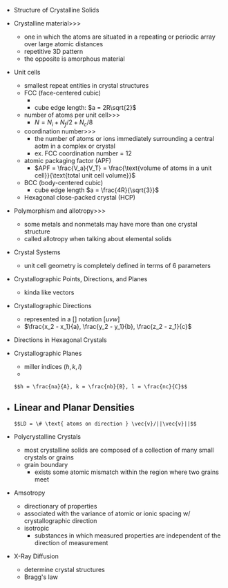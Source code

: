 - Structure of Crystalline Solids
- Crystalline material>>>
    - one in which the atoms are situated in a repeating or periodic array over large atomic distances
    - repetitive 3D pattern
    - the opposite is amorphous material
- Unit cells
    - smallest repeat entities in crystal structures
    - FCC (face-centered cubic)
        - <insert image of FCC>
        - cube edge length: $a = 2R\sqrt{2}$ 
    - number of atoms per unit cell>>>
        - $N = N_i + N_f/2 + N_c/8$ 
    - coordination number>>>
        - the number of atoms or ions immediately surrounding a central aotm in a complex or crystal
        - ex. FCC coordination number = 12
    - atomic packaging factor (APF)
        - $APF = \frac{V_a}{V_T} = \frac{\text{volume of atoms in a unit cell}}{\text{total unit cell volume}}$ 
    - BCC (body-centered cubic)
        - cube edge length $a = \frac{4R}{\sqrt{3}}$
    - Hexagonal close-packed crystal (HCP)
- Polymorphism and allotropy>>>
    - some metals and nonmetals may have more than one crystal structure
    - called allotropy when talking about elemental solids
- Crystal Systems
    - unit cell geometry is completely defined in terms of 6 parameters
- Crystallographic Points, Directions, and Planes
    - kinda like vectors
- Crystallographic Directions
    - represented in a [] notation $[uvw]$
    - $\frac{x_2 - x_1}{a}, \frac{y_2 - y_1}{b}, \frac{z_2 - z_1}{c}$
- Directions in Hexagonal Crystals
- Crystallographic Planes
    - miller indices $(h, k, l)$
    - 

      $$h = \frac{na}{A}, k = \frac{nb}{B}, l = \frac{nc}{C}$$

       
- Linear and Planar Densities
    - 

      $$LD = \# \text{ atoms on direction } \vec{v}/||\vec{v}||$$

      
- Polycrystalline Crystals
    - most crystalline solids are composed of a collection of many small crystals or grains
    - grain boundary
        - exists some atomic mismatch within the region where two grains meet
- Amsotropy
    - directionary of properties
    - associated with the variance of atomic or ionic spacing w/ crystallographic direction
    - isotropic
        - substances in which measured properties are independent of the direction of measurement
- X-Ray Diffusion
    - determine crystal structures
    - Bragg's law

